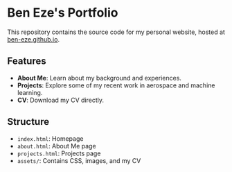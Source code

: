 # Ben Eze's Portfolio

This repository contains the source code for my personal website, hosted at [ben-eze.github.io](https://ben-eze.github.io).

## Features
- **About Me**: Learn about my background and experiences.
- **Projects**: Explore some of my recent work in aerospace and machine learning.
- **CV**: Download my CV directly.

## Structure
- `index.html`: Homepage
- `about.html`: About Me page
- `projects.html`: Projects page
- `assets/`: Contains CSS, images, and my CV